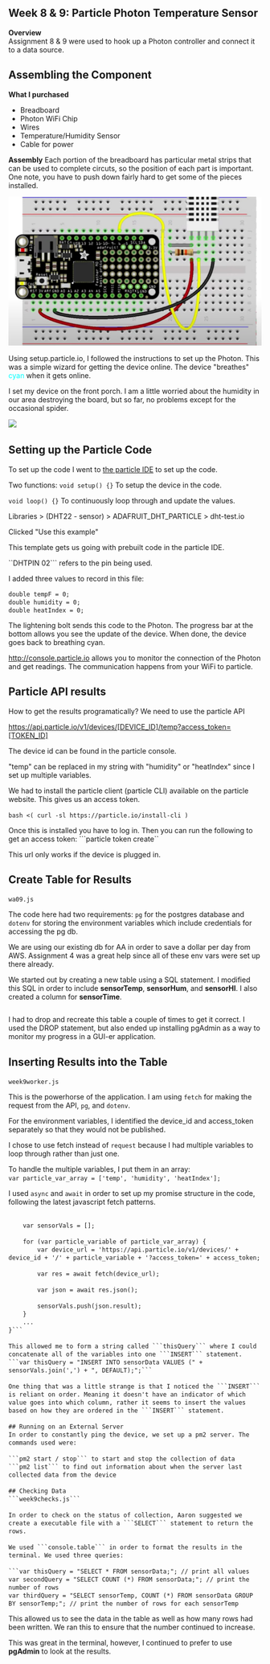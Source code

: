 ## Week 8 & 9: Particle Photon Temperature Sensor

<b>Overview</b><br>
Assignment 8 & 9 were used to hook up a Photon controller and connect it to a data source.

## Assembling the Component

<b>What I purchased</b>
- Breadboard
- Photon WiFi Chip
- Wires
- Temperature/Humidity Sensor
- Cable for power

<b>Assembly</b>
Each portion of the breadboard has particular metal strips that can be used to complete circuts, so the position of each part is important. One note, you have to push down fairly hard to get some of the pieces installed.

<img src="guide.png">

Using setup.particle.io, I followed the instructions to set up the Photon. This was a simple wizard for getting the device online. The device "breathes" <span style="color: cyan">cyan</span> when it gets online.

I set my device on the front porch. I am a little worried about the humidity in our area destroying the board, but so far, no problems except for the occasional spider.

<img src="photon.png">

## Setting up the Particle Code

To set up the code I went to <a href="http://build.particle.io/">the particle IDE</a> to set up the code.

Two functions:
```void setup() {}```
To setup the device in the code.

```void loop() {}```
To continuously loop through and update the values.

Libraries > (DHT22 - sensor) > ADAFRUIT_DHT_PARTICLE > dht-test.io

Clicked "Use this example"

This template gets us going with prebuilt code in the particle IDE. 

``DHTPIN 02``` refers to the pin being used.

I added three values to record in this file:
```
double tempF = 0;
double humidity = 0;
double heatIndex = 0;
```
The lightening bolt sends this code to the Photon. The progress bar at the bottom allows you see the update of the device. When done, the device goes back to breathing cyan.

<a href="http://console.particle.io">http://console.particle.io</a> allows you to monitor the connection of the Photon and get readings. The communication happens from your WiFi to particle.

## Particle API results
How to get the results programatically? We need to use the particle API

https://api.particle.io/v1/devices/[DEVICE_ID]/temp?access_token=[TOKEN_ID]

The device id can be found in the particle console.

"temp" can be replaced in my string with "humidity" or "heatIndex" since I set up multiple variables.

We had to install the particle client (particle CLI) available on the particle website. This gives us an access token.

```bash <( curl -sl https://particle.io/install-cli )```

Once this is installed you have to log in. Then you can run the following to get an access token:
```particle token create`` 

This url only works if the device is plugged in.

## Create Table for Results

```wa09.js```

The code here had two requirements: ```pg``` for the postgres database and ```dotenv``` for storing the environment variables which include credentials for accessing the pg db.

We are using our existing db for AA in order to save a dollar per day from AWS. Assignment 4 was a great help since all of these env vars were set up there already.

We started out by creating a new table using a SQL statement. I modified this SQL in order to include <b>sensorTemp</b>, <b>sensorHum</b>, and <b>sensorHI</b>. I also created a column for <b>sensorTime</b>.<br />
```var thisQuery = "CREATE TABLE sensorData ( sensorTemp double precision, sensorHum double precision, sensorHI double precision, sensorTime timestamp DEFAULT current_timestamp );";
```
I had to drop and recreate this table a couple of times to get it correct. I used the DROP statement, but also ended up installing pgAdmin as a way to monitor my progress in a GUI-er application.

## Inserting Results into the Table

```week9worker.js```

This is the powerhorse of the application. I am using ```fetch``` for making the request from the API, ```pg```, and ```dotenv```.

For the environment variables, I identified the device_id and access_token separately so that they would not be published.

I chose to use fetch instead of ```request``` because I had multiple variables to loop through rather than just one. 

To handle the multiple variables, I put them in an array:<br />
```var particle_var_array = ['temp', 'humidity', 'heatIndex'];```

I used ```async``` and ```await``` in order to set up my promise structure in the code, following the latest javascript fetch patterns.<br />
```var getAndWriteData = async function() {
    
    var sensorVals = [];
    
    for (var particle_variable of particle_var_array) {      
        var device_url = 'https://api.particle.io/v1/devices/' + device_id + '/' + particle_variable + '?access_token=' + access_token;
        
        var res = await fetch(device_url);

        var json = await res.json();
        
        sensorVals.push(json.result);
    }
    ...
}```

This allowed me to form a string called ```thisQuery``` where I could concatenate all of the variables into one ```INSERT``` statement.
```var thisQuery = "INSERT INTO sensorData VALUES (" + sensorVals.join(',') + ", DEFAULT);";```

One thing that was a little strange is that I noticed the ```INSERT``` is reliant on order. Meaning it doesn't have an indicator of which value goes into which column, rather it seems to insert the values based on how they are ordered in the ```INSERT``` statement.

## Running on an External Server
In order to constantly ping the device, we set up a pm2 server. The commands used were:

```pm2 start / stop``` to start and stop the collection of data
```pm2 list``` to find out information about when the server last collected data from the device

## Checking Data
```week9checks.js```

In order to check on the status of collection, Aaron suggested we create a executable file with a ```SELECT``` statement to return the rows.

We used ```console.table``` in order to format the results in the terminal. We used three queries:

```var thisQuery = "SELECT * FROM sensorData;"; // print all values
var secondQuery = "SELECT COUNT (*) FROM sensorData;"; // print the number of rows
var thirdQuery = "SELECT sensorTemp, COUNT (*) FROM sensorData GROUP BY sensorTemp;"; // print the number of rows for each sensorTemp
```

This allowed us to see the data in the table as well as how many rows had been written. We ran this to ensure that the number continued to increase.

This was great in the terminal, however, I continued to prefer to use <b>pgAdmin</b> to look at the results.

